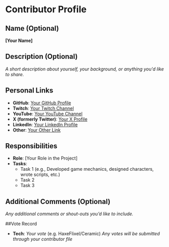 # Contributor Profile

## Name (Optional)
**[Your Name]**

## Description (Optional)
_A short description about yourself, your background, or anything you'd like to share._

## Personal Links
- **GitHub**: [Your GitHub Profile](https://github.com/yourusername)
- **Twitch**: [Your Twitch Channel](https://www.twitch.tv/yourusername)
- **YouTube**: [Your YouTube Channel](https://www.youtube.com/c/yourusername)
- **X (formerly Twitter)**: [Your X Profile](https://twitter.com/yourusername)
- **LinkedIn**: [Your LinkedIn Profile](https://www.linkedin.com/in/yourusername)
- **Other**: [Your Other Link](https://www.yourlink.com)

## Responsibilities
- **Role**: [Your Role in the Project]
- **Tasks**: 
  - Task 1 (e.g., Developed game mechanics, designed characters, wrote scripts, etc.)
  - Task 2 
  - Task 3

## Additional Comments (Optional)
_Any additional comments or shout-outs you’d like to include._

##Vote Record
- **Tech**: _Your vote_ (e.g. HaxeFlixel/Ceramic)
_Any votes will be submitted through your contributor file_
